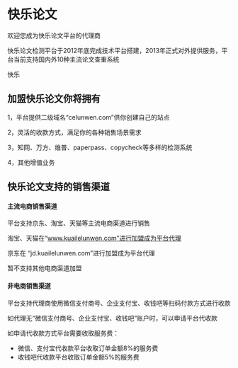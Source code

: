 # 快乐论文

欢迎您成为快乐论文平台的代理商

快乐论文检测平台于2012年底完成技术平台搭建，2013年正式对外提供服务，平台当前支持国内外10种主流论文查重系统

快乐

## 加盟快乐论文你将拥有

1，平台提供二级域名“celunwen.com”供你创建自己的站点

2，灵活的收款方式，满足你的各种销售场景需求

3，知网、万方、维普、paperpass、copycheck等多样的检测系统

4，其他增值业务

## 快乐论文支持的销售渠道

#### 主流电商销售渠道

平台支持京东、淘宝、天猫等主流电商渠道进行销售

淘宝、天猫在“www.kuailelunwen.com”进行加盟成为平台代理

京东在 “jd.kuailelunwen.com”进行加盟成为平台代理

暂不支持其他电商渠道加盟

#### 非电商销售渠道

平台支持代理商使用微信支付商号、企业支付宝、收钱吧等扫码付款方式进行收款

如代理无“微信支付商号、企业支付宝、收钱吧”账户时，可以申请平台代收款

如申请代收款方式平台需要收取服务费：

* 微信、支付宝代收款平台收取订单金额8%的服务费
* 收钱吧代收款平台收取订单金额5%的服务费

## 



